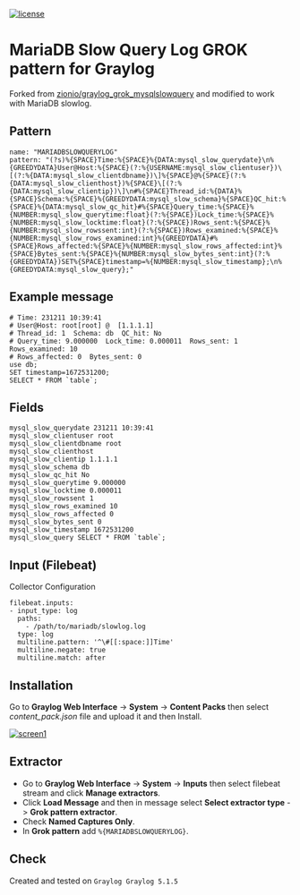 [![license](https://img.shields.io/github/license/mashape/apistatus.svg?maxAge=2592000)](https://opensource.org/licenses/MIT)

# MariaDB Slow Query Log GROK pattern for Graylog

Forked from [zionio/graylog_grok_mysqlslowquery](https://github.com/zionio/graylog_grok_mysqlslowquery) and modified to work with MariaDB slowlog.

## Pattern

    name: "MARIADBSLOWQUERYLOG"
    pattern: "(?s)%{SPACE}Time:%{SPACE}%{DATA:mysql_slow_querydate}\n%{GREEDYDATA}User@Host:%{SPACE}(?:%{USERNAME:mysql_slow_clientuser})\[(?:%{DATA:mysql_slow_clientdbname})\]%{SPACE}@%{SPACE}(?:%{DATA:mysql_slow_clienthost})%{SPACE}\[(?:%{DATA:mysql_slow_clientip})\]\n#%{SPACE}Thread_id:%{DATA}%{SPACE}Schema:%{SPACE}%{GREEDYDATA:mysql_slow_schema}%{SPACE}QC_hit:%{SPACE}%{DATA:mysql_slow_qc_hit}#%{SPACE}Query_time:%{SPACE}%{NUMBER:mysql_slow_querytime:float}(?:%{SPACE})Lock_time:%{SPACE}%{NUMBER:mysql_slow_locktime:float}(?:%{SPACE})Rows_sent:%{SPACE}%{NUMBER:mysql_slow_rowssent:int}(?:%{SPACE})Rows_examined:%{SPACE}%{NUMBER:mysql_slow_rows_examined:int}%{GREEDYDATA}#%{SPACE}Rows_affected:%{SPACE}%{NUMBER:mysql_slow_rows_affected:int}%{SPACE}Bytes_sent:%{SPACE}%{NUMBER:mysql_slow_bytes_sent:int}(?:%{GREEDYDATA})SET%{SPACE}timestamp=%{NUMBER:mysql_slow_timestamp};\n%{GREEDYDATA:mysql_slow_query};"

## Example message

    # Time: 231211 10:39:41
    # User@Host: root[root] @  [1.1.1.1]
    # Thread_id: 1  Schema: db  QC_hit: No
    # Query_time: 9.000000  Lock_time: 0.000011  Rows_sent: 1  Rows_examined: 10
    # Rows_affected: 0  Bytes_sent: 0
    use db;
    SET timestamp=1672531200;
    SELECT * FROM `table`;

## Fields

    mysql_slow_querydate 231211 10:39:41
    mysql_slow_clientuser root
    mysql_slow_clientdbname root
    mysql_slow_clienthost
    mysql_slow_clientip 1.1.1.1
    mysql_slow_schema db
    mysql_slow_qc_hit No
    mysql_slow_querytime 9.000000
    mysql_slow_locktime 0.000011
    mysql_slow_rowssent 1
    mysql_slow_rows_examined 10
    mysql_slow_rows_affected 0
    mysql_slow_bytes_sent 0
    mysql_slow_timestamp 1672531200
    mysql_slow_query SELECT * FROM `table`;

## Input (Filebeat)

Collector Configuration

    filebeat.inputs:
    - input_type: log
      paths:
        - /path/to/mariadb/slowlog.log
      type: log
      multiline.pattern: '^\#[[:space:]]Time'
      multiline.negate: true
      multiline.match: after

## Installation

Go to **Graylog Web Interface** -> **System** -> **Content Packs** then select _content_pack.json_ file and upload it and then Install.

[![screen1](https://i.imgbox.com/HAsDC4FR.png)](https://i.imgbox.com/wP2n4HXH.png)

## Extractor

- Go to **Graylog Web Interface** -> **System** -> **Inputs** then select filebeat stream and click **Manage extractors**.
- Click **Load Message** and then in message select **Select extractor type** -> **Grok pattern extractor**.
- Check **Named Captures Only**.
- In **Grok pattern** add `%{MARIADBSLOWQUERYLOG}`.

## Check

Created and tested on
`Graylog Graylog 5.1.5`
